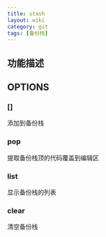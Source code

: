 ```yaml
---
title: stash
layout: wiki
category: git
tags: [备份栈]
---
```


## 功能描述

## OPTIONS

### [] 

添加到备份栈

### pop

提取备份栈顶的代码覆盖到编辑区

### list

显示备份栈的列表

### clear

清空备份栈